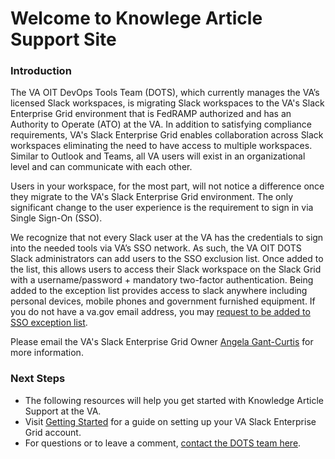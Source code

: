 # Welcome to Knowlege Article Support Site

### Introduction

The VA OIT DevOps Tools Team (DOTS), which currently manages the VA’s licensed Slack 
workspaces, is migrating Slack workspaces to the VA's Slack Enterprise Grid environment that is 
FedRAMP authorized and has an Authority to Operate (ATO) at the VA.  In addition to satisfying 
compliance requirements, VA's Slack Enterprise Grid enables collaboration across Slack 
workspaces eliminating the need to have access to multiple workspaces.  Similar to Outlook 
and Teams, all VA users will exist in an organizational level and can communicate with each 
other. 
 
Users in your workspace, for the most part, will not notice a difference once they migrate to the 
VA's Slack Enterprise Grid environment. The only significant change to the user experience is the 
requirement to sign in via Single Sign-On (SSO).  
 
We recognize that not every Slack user at the VA has the credentials to sign into the needed tools via VA’s 
SSO network. As such, the VA OIT DOTS Slack administrators can add users to the SSO exclusion list.  Once added to the list, this allows users to access their Slack workspace on the Slack 
Grid with a username/password + mandatory two-factor authentication. Being added to the exception list provides access to slack anywhere including personal devices, mobile phones and government furnished equipment. If you do not have a va.gov email address, you may [request to be added to SSO exception list](pages/exception).
 
Please email the VA's Slack Enterprise Grid Owner [Angela Gant-Curtis](Angela.Gant-Curtis@va.gov) for more information.

### Next Steps


* The following resources will help you get started with Knowledge Article Support at the VA.  
* Visit [Getting Started](pages/getting-started) for a guide on setting up your VA Slack Enterprise Grid account.
* For questions or to leave a comment, [contact the DOTS team here](pages/contact).
